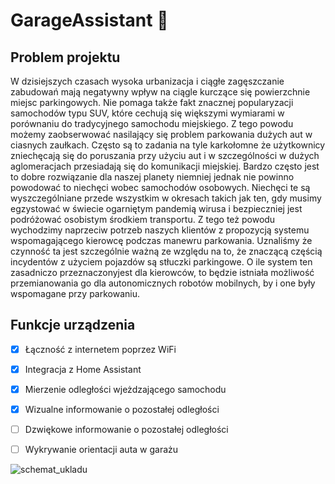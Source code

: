 # GarageAssistant :blue_car:

## Problem projektu
W dzisiejszych czasach wysoka urbanizacja i ciągłe zagęszczanie zabudowań mają negatywny wpływ na ciągle kurczące się powierzchnie miejsc parkingowych. Nie pomaga także fakt znacznej popularyzacji samochodów typu SUV, które cechują się większymi wymiarami w porównaniu do tradycyjnego samochodu miejskiego. Z tego powodu możemy zaobserwować nasilający się problem parkowania dużych aut w ciasnych zaułkach. Często są to zadania na tyle karkołomne że użytkownicy zniechęcają się do poruszania przy użyciu aut i w szczególności w dużych aglomeracjach przesiadają się do komunikacji miejskiej. Bardzo często jest to dobre rozwiązanie dla naszej planety niemniej jednak nie powinno powodować to niechęci wobec samochodów osobowych. Niechęci te są wyszczególniane przede wszystkim w okresach takich jak ten, gdy musimy egzystować w świecie ogarniętym pandemią wirusa i bezpieczniej jest podróżować osobistym środkiem transportu. Z tego też powodu wychodzimy naprzeciw potrzeb naszych klientów z propozycją systemu wspomagającego kierowcę podczas manewru parkowania. Uznaliśmy że czynność ta jest szczególnie ważną ze względu na to, że znaczącą częścią incydentów z użyciem pojazdów są stłuczki parkingowe. O ile system ten zasadniczo przeznaczonyjest dla kierowców, to będzie istniała możliwość przemianowania go dla autonomicznych robotów mobilnych, by i one były wspomagane przy parkowaniu.

## Funkcje urządzenia
- [X] Łączność z internetem poprzez WiFi
- [X] Integracja z Home Assistant
- [X] Mierzenie odległości wjeżdzającego samochodu
- [X] Wizualne informowanie o pozostałej odległości 
- [ ] Dzwiękowe informowanie o pozostałej odległości 
- [ ] Wykrywanie orientacji auta w garażu



![schemat_ukladu](https://user-images.githubusercontent.com/44072895/114557473-ffada000-9c69-11eb-9a5d-c5a69eaa234c.png)
